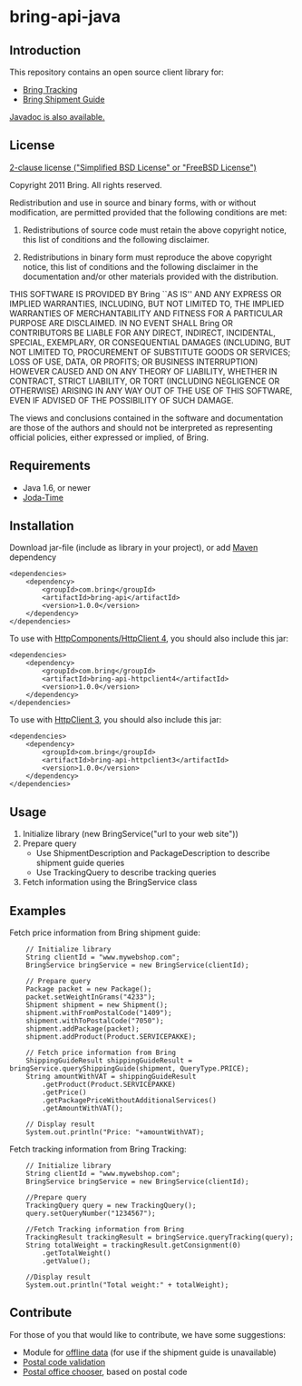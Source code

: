 bring-api-java
==============

Introduction
------------

This repository contains an open source client library for:

- [Bring Tracking](http://developer.bring.com/learn/tracking/apireference.html)
- [Bring Shipment Guide](http://developer.bring.com/learn/shipping-guide/documentation/apireference.html)

[Javadoc is also available.](http://bring.github.com/bring-api-java/1.0.0/)

License
-------

[2-clause license ("Simplified BSD License" or "FreeBSD License")](http://www.opensource.org/licenses/bsd-license.php)

Copyright 2011 Bring. All rights reserved.

Redistribution and use in source and binary forms, with or without modification, are
permitted provided that the following conditions are met:

   1. Redistributions of source code must retain the above copyright notice, this list of
      conditions and the following disclaimer.

   2. Redistributions in binary form must reproduce the above copyright notice, this list
      of conditions and the following disclaimer in the documentation and/or other materials
      provided with the distribution.

THIS SOFTWARE IS PROVIDED BY Bring ``AS IS'' AND ANY EXPRESS OR IMPLIED
WARRANTIES, INCLUDING, BUT NOT LIMITED TO, THE IMPLIED WARRANTIES OF MERCHANTABILITY AND
FITNESS FOR A PARTICULAR PURPOSE ARE DISCLAIMED. IN NO EVENT SHALL Bring OR
CONTRIBUTORS BE LIABLE FOR ANY DIRECT, INDIRECT, INCIDENTAL, SPECIAL, EXEMPLARY, OR
CONSEQUENTIAL DAMAGES (INCLUDING, BUT NOT LIMITED TO, PROCUREMENT OF SUBSTITUTE GOODS OR
SERVICES; LOSS OF USE, DATA, OR PROFITS; OR BUSINESS INTERRUPTION) HOWEVER CAUSED AND ON
ANY THEORY OF LIABILITY, WHETHER IN CONTRACT, STRICT LIABILITY, OR TORT (INCLUDING
NEGLIGENCE OR OTHERWISE) ARISING IN ANY WAY OUT OF THE USE OF THIS SOFTWARE, EVEN IF
ADVISED OF THE POSSIBILITY OF SUCH DAMAGE.

The views and conclusions contained in the software and documentation are those of the
authors and should not be interpreted as representing official policies, either expressed
or implied, of Bring.

Requirements
------------

- Java 1.6, or newer
- [Joda-Time](http://joda-time.sourceforge.net)

Installation
------------

Download jar-file (include as library in your project), or add [Maven](http://maven.apache.org/) dependency 

    <dependencies>
        <dependency>
            <groupId>com.bring</groupId>
            <artifactId>bring-api</artifactId>
            <version>1.0.0</version>
        </dependency>
    </dependencies>

To use with [HttpComponents/HttpClient 4](http://hc.apache.org/httpcomponents-client-ga/), you should also include this jar:

    <dependencies>
        <dependency>
            <groupId>com.bring</groupId>
            <artifactId>bring-api-httpclient4</artifactId>
            <version>1.0.0</version>
        </dependency>
    </dependencies>


To use with [HttpClient 3](http://hc.apache.org/httpclient-3.x/), you should also include this jar:

    <dependencies>
        <dependency>
            <groupId>com.bring</groupId>
            <artifactId>bring-api-httpclient3</artifactId>
            <version>1.0.0</version>
        </dependency>
    </dependencies>



Usage
-----

1. Initialize library (new BringService("url to your web site"))
2. Prepare query
    - Use ShipmentDescription and PackageDescription to describe shipment guide queries
    - Use TrackingQuery to describe tracking queries
3. Fetch information using the BringService class

Examples
--------

Fetch price information from Bring shipment guide:

        // Initialize library
        String clientId = "www.mywebshop.com";
        BringService bringService = new BringService(clientId);

        // Prepare query
        Package packet = new Package();
        packet.setWeightInGrams("4233");
        Shipment shipment = new Shipment();
        shipment.withFromPostalCode("1409");
        shipment.withToPostalCode("7050");
        shipment.addPackage(packet);
        shipment.addProduct(Product.SERVICEPAKKE);

        // Fetch price information from Bring
        ShippingGuideResult shippingGuideResult = bringService.queryShippingGuide(shipment, QueryType.PRICE);
        String amountWithVAT = shippingGuideResult
            .getProduct(Product.SERVICEPAKKE)
            .getPrice()
            .getPackagePriceWithoutAdditionalServices()
            .getAmountWithVAT();

        // Display result
        System.out.println("Price: "+amountWithVAT);


Fetch tracking information from Bring Tracking:

        // Initialize library
        String clientId = "www.mywebshop.com";
        BringService bringService = new BringService(clientId);

    	//Prepare query
    	TrackingQuery query = new TrackingQuery();
    	query.setQueryNumber("1234567");

    	//Fetch Tracking information from Bring
    	TrackingResult trackingResult = bringService.queryTracking(query);
    	String totalWeight = trackingResult.getConsignment(0)
    	    .getTotalWeight()
    	    .getValue();

    	//Display result
    	System.out.println("Total weight:" + totalWeight);


Contribute
----------

For those of you that would like to contribute, we have some suggestions:

- Module for [offline data](http://developer.bring.com/learn/shipping-guide/documentation/offlinedata.html) (for use if the shipment guide is unavailable)
- [Postal code validation](http://developer.bring.com/learn/postalcode/apireference.html)
- [Postal office chooser](http://developer.bring.com/learn/pickuppoint/apireference.html), based on postal code
